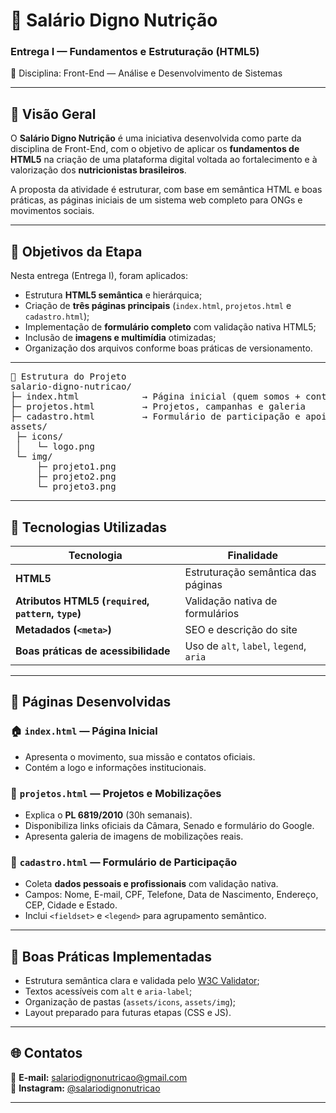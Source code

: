 # 💜 Salário Digno Nutrição  
### Entrega I — Fundamentos e Estruturação (HTML5)  
📘 Disciplina: Front-End — Análise e Desenvolvimento de Sistemas

---

## 🧭 Visão Geral

O **Salário Digno Nutrição** é uma iniciativa desenvolvida como parte da disciplina de Front-End, com o objetivo de aplicar os **fundamentos de HTML5** na criação de uma plataforma digital voltada ao fortalecimento e à valorização dos **nutricionistas brasileiros**.

A proposta da atividade é estruturar, com base em semântica HTML e boas práticas, as páginas iniciais de um sistema web completo para ONGs e movimentos sociais.

---

## 🎯 Objetivos da Etapa

Nesta entrega (Entrega I), foram aplicados:

- Estrutura **HTML5 semântica** e hierárquica;  
- Criação de **três páginas principais** (`index.html`, `projetos.html` e `cadastro.html`);  
- Implementação de **formulário completo** com validação nativa HTML5;  
- Inclusão de **imagens e multimídia** otimizadas;  
- Organização dos arquivos conforme boas práticas de versionamento.

---

<pre>
📁 Estrutura do Projeto
salario-digno-nutricao/
├─ index.html            → Página inicial (quem somos + contato)
├─ projetos.html         → Projetos, campanhas e galeria
├─ cadastro.html         → Formulário de participação e apoio
assets/
 ├─ icons/
 │   └─ logo.png
 └─ img/
     ├─ projeto1.png
     ├─ projeto2.png
     └─ projeto3.png
</pre>


---

## 🧩 Tecnologias Utilizadas

| Tecnologia | Finalidade |
|-------------|-------------|
| **HTML5** | Estruturação semântica das páginas |
| **Atributos HTML5 (`required`, `pattern`, `type`)** | Validação nativa de formulários |
| **Metadados (`<meta>`)** | SEO e descrição do site |
| **Boas práticas de acessibilidade** | Uso de `alt`, `label`, `legend`, `aria` |

---

## 📄 Páginas Desenvolvidas

### 🏠 `index.html` — Página Inicial
- Apresenta o movimento, sua missão e contatos oficiais.  
- Contém a logo e informações institucionais.  

### 🤝 `projetos.html` — Projetos e Mobilizações
- Explica o **PL 6819/2010** (30h semanais).  
- Disponibiliza links oficiais da Câmara, Senado e formulário do Google.  
- Apresenta galeria de imagens de mobilizações reais.  

### 📝 `cadastro.html` — Formulário de Participação
- Coleta **dados pessoais e profissionais** com validação nativa.  
- Campos: Nome, E-mail, CPF, Telefone, Data de Nascimento, Endereço, CEP, Cidade e Estado.  
- Inclui `<fieldset>` e `<legend>` para agrupamento semântico.  

---

## 🧠 Boas Práticas Implementadas

- Estrutura semântica clara e validada pelo [W3C Validator](https://validator.w3.org/nu/);  
- Textos acessíveis com `alt` e `aria-label`;  
- Organização de pastas (`assets/icons`, `assets/img`);  
- Layout preparado para futuras etapas (CSS e JS).  

---

## 🌐 Contatos

📧 **E-mail:** [salariodignonutricao@gmail.com](mailto:salariodignonutricao@gmail.com)  
📸 **Instagram:** [@salariodignonutricao](https://instagram.com/salariodignonutricao)  

---


